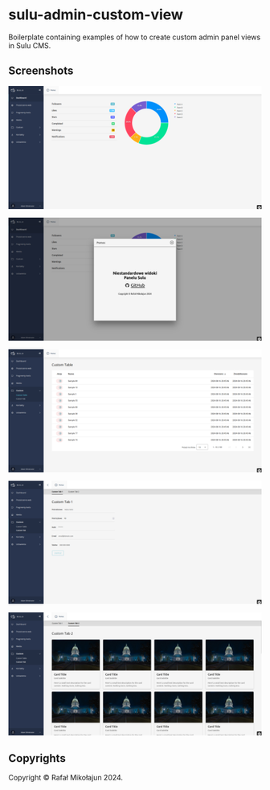# sulu-admin-custom-view

Boilerplate containing examples of how to create custom admin panel views in Sulu CMS.

## Screenshots

![Dahsboard](./screenshots/dashboard.png)

![Help](./screenshots/help.png)

![Custom Table](./screenshots/custom-table.png)

![Custom Tab 1](./screenshots/custom-tab-1.png)

![Custom Tab 2](./screenshots/custom-tab-2.png)

## Copyrights

Copyright © Rafał Mikołajun 2024.
